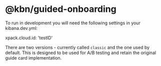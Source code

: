 # @kbn/guided-onboarding

To run in development you will need the following settings in your kibana.dev.yml:

xpack.cloud.id: 'testID'

There are two versions - currently called `classic` and the one used by default. This is designed to be used for A/B testing and retain the original guide card implementation. 